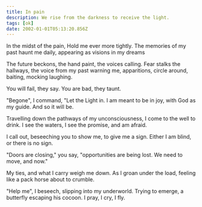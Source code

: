 ```yaml
---
title: In pain
description: We rise from the darkness to receive the light.
tags: [ok]
date: 2002-01-01T05:13:20.856Z
---
```


<div class="poem">

In the midst of the pain,
Hold me ever more tightly.
The memories of my past
haunt me daily, appearing
as visions in my dreams

The future beckons, the
hand paint, the voices
calling. Fear stalks the
hallways, the voice from
my past warning me,
apparitions, circle around,
baiting, mocking laughing.

You will fail, they say.
You are bad, they taunt.

"Begone", I command, "Let the
Light in. I am meant to
be in joy, with God
as my guide. And so it will
be.

Travelling down the pathways
of my unconsciousness, I come
to the well to drink. I see
the waters, I see the promise,
and am afraid.

I call out, beseeching you to
show me, to give me a sign.
Either I am blind,
or there is no sign.

"Doors are closing," you say,
"opportunities are being lost.
We need to move, and now."

My ties, and what I
carry weigh me down. As I
groan under the load, feeling
like a pack horse about to
crumble.

"Help me", I beseech, slipping into
my underworld. Trying to emerge,
a butterfly escaping his
cocoon. I pray, I cry, I fly.

</div>
